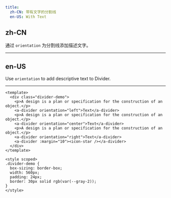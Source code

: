 ```yaml
title:
  zh-CN: 带有文字的分割线
  en-US: With Text
```

## zh-CN

通过 `orientation` 为分割线添加描述文字。

---

## en-US

Use `orientation` to add descriptive text to Divider.

---

```vue
<template>
  <div class="divider-demo">
    <p>A design is a plan or specification for the construction of an object.</p>
    <a-divider orientation="left">Text</a-divider>
    <p>A design is a plan or specification for the construction of an object.</p>
    <a-divider orientation="center">Text</a-divider>
    <p>A design is a plan or specification for the construction of an object.</p>
    <a-divider orientation="right">Text</a-divider>
    <a-divider :margin="10"><icon-star /></a-divider>
  </div>
</template>

<style scoped>
.divider-demo {
  box-sizing: border-box;
  width: 560px;
  padding: 24px;
  border: 30px solid rgb(var(--gray-2));
}
</style>
```
